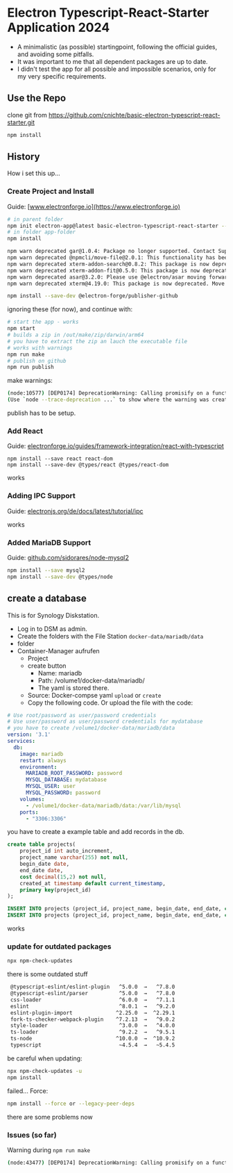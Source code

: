 # Electron Typescript-React-Starter Application 2024

* A minimalistic (as possible) startingpoint, following the official guides, and avoiding some pitfalls.
* It was important to me that all dependent packages are up to date.
* I didn't test the app for all possible and impossible scenarios, only for my very specific requirements.

## Use the Repo

clone git from <https://github.com/cnichte/basic-electron-typescript-react-starter.git>

```bash
npm install
```

## History

How i set this up...

### Create Project and Install

Guide: [www.electronforge.io](https://www.electronforge.io)

```bash
# in parent folder
npm init electron-app@latest basic-electron-typescript-react-starter -- --template=webpack-typescript
# in folder app-folder
npm install
```

```bash
npm warn deprecated gar@1.0.4: Package no longer supported. Contact Support at https://www.npmjs.com/support for more info.
npm warn deprecated @npmcli/move-file@2.0.1: This functionality has been moved to @npmcli/fs
npm warn deprecated xterm-addon-search@0.8.2: This package is now deprecated. Move to @xterm/addon-search instead.
npm warn deprecated xterm-addon-fit@0.5.0: This package is now deprecated. Move to @xterm/addon-fit instead.
npm warn deprecated asar@3.2.0: Please use @electron/asar moving forward.  There is no API change, just a package name change
npm warn deprecated xterm@4.19.0: This package is now deprecated. Move to @xterm/xterm instead.
```

```bash
npm install --save-dev @electron-forge/publisher-github
```

ignoring these (for now), and continue with:

```bash
# start the app - works
npm start
# builds a zip in /out/make/zip/darwin/arm64
# you have to extract the zip an lauch the executable file
# works with warnings
npm run make
# publish on github
npm run publish
```

make warnings:

```bash
(node:10577) [DEP0174] DeprecationWarning: Calling promisify on a function that returns a Promise is likely a mistake.
(Use `node --trace-deprecation ...` to show where the warning was created)
```

publish has to be setup.

### Add React

Guide: [electronforge.io/guides/framework-integration/react-with-typescript](https://www.electronforge.io/guides/framework-integration/react-with-typescript)

```
npm install --save react react-dom
npm install --save-dev @types/react @types/react-dom
```

works

### Adding IPC Support

Guide: [electronjs.org/de/docs/latest/tutorial/ipc](https://www.electronjs.org/de/docs/latest/tutorial/ipc)

works

### Added MariaDB Support

Guide: [github.com/sidorares/node-mysql2](https://github.com/sidorares/node-mysql2)

```bash
npm install --save mysql2
npm install --save-dev @types/node
```

## create a database

This is for Synology Diskstation.

* Log in to DSM as admin.
* Create the folders with the File Station `docker-data/mariadb/data`
* folder
* Container-Manager aufrufen
  * Project
  * create button
    * Name: mariadb
    * Path: /volume1/docker-data/mariadb/
    * The yaml is stored there.
  * Source: Docker-compse yaml `upload` or `create`
  * Copy the following code. Or upload the file with the code:

```yaml
# Use root/password as user/password credentials
# Use user/password as user/password credentials for mydatabase
# you have to create /volume1/docker-data/mariadb/data
version: '3.1'
services:
  db:
    image: mariadb
    restart: always
    environment:
      MARIADB_ROOT_PASSWORD: password
      MYSQL_DATABASE: mydatabase
      MYSQL_USER: user
      MYSQL_PASSWORD: password
    volumes:
      - /volume1/docker-data/mariadb/data:/var/lib/mysql
    ports:
      - "3306:3306"
```

you have to create a example table and add records in the db.

```sql
create table projects(
    project_id int auto_increment,
    project_name varchar(255) not null,
    begin_date date,
    end_date date,
    cost decimal(15,2) not null,
    created_at timestamp default current_timestamp,
    primary key(project_id)
);

INSERT INTO projects (project_id, project_name, begin_date, end_date, cost, created_at) VALUES (1, 'Testprojekt Nummer 1', null, null, 100.00, '2024-05-09 21:00:55');
INSERT INTO projects (project_id, project_name, begin_date, end_date, cost, created_at) VALUES (2, 'Projekt 2', null, null, 50.00, '2024-05-09 21:01:58');
```

works

### update for outdated packages

```bash
npx npm-check-updates
```

there is some outdated stuff

```bash
 @typescript-eslint/eslint-plugin   ^5.0.0  →   ^7.8.0
 @typescript-eslint/parser          ^5.0.0  →   ^7.8.0
 css-loader                         ^6.0.0  →   ^7.1.1
 eslint                             ^8.0.1  →   ^9.2.0
 eslint-plugin-import              ^2.25.0  →  ^2.29.1
 fork-ts-checker-webpack-plugin    ^7.2.13  →   ^9.0.2
 style-loader                       ^3.0.0  →   ^4.0.0
 ts-loader                          ^9.2.2  →   ^9.5.1
 ts-node                           ^10.0.0  →  ^10.9.2
 typescript                         ~4.5.4  →   ~5.4.5
```

be careful when updating:

```bash
npx npm-check-updates -u
npm install
```

failed... Force:

```bash
npm install --force or --legacy-peer-deps
```

there are some problems now

### Issues (so far)

Warning during `npm run make`

```bash
(node:43477) [DEP0174] DeprecationWarning: Calling promisify on a function that returns a Promise is likely a mistake.
```
